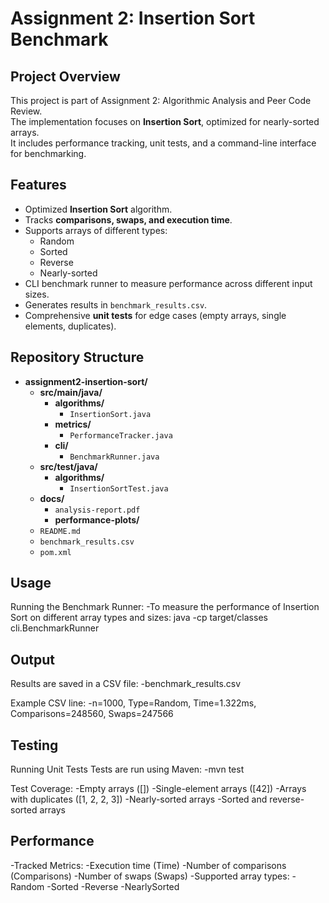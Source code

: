 # Assignment 2: Insertion Sort Benchmark

## Project Overview
This project is part of Assignment 2: Algorithmic Analysis and Peer Code Review.  
The implementation focuses on **Insertion Sort**, optimized for nearly-sorted arrays.  
It includes performance tracking, unit tests, and a command-line interface for benchmarking.

## Features
- Optimized **Insertion Sort** algorithm.
- Tracks **comparisons, swaps, and execution time**.
- Supports arrays of different types:
  - Random
  - Sorted
  - Reverse
  - Nearly-sorted
- CLI benchmark runner to measure performance across different input sizes.
- Generates results in `benchmark_results.csv`.
- Comprehensive **unit tests** for edge cases (empty arrays, single elements, duplicates).

## Repository Structure

- **assignment2-insertion-sort/**
  - **src/main/java/**
    - **algorithms/**  
      - `InsertionSort.java`
    - **metrics/**  
      - `PerformanceTracker.java`
    - **cli/**  
      - `BenchmarkRunner.java`
  - **src/test/java/**
    - **algorithms/**  
      - `InsertionSortTest.java`
  - **docs/**
    - `analysis-report.pdf`
    - **performance-plots/**
  - `README.md`
  - `benchmark_results.csv`
  - `pom.xml`
 
## Usage
Running the Benchmark Runner:
-To measure the performance of Insertion Sort on different array types and sizes:
java -cp target/classes cli.BenchmarkRunner

## Output
Results are saved in a CSV file:
-benchmark_results.csv

Example CSV line:
-n=1000, Type=Random, Time=1.322ms, Comparisons=248560, Swaps=247566

## Testing
Running Unit Tests
Tests are run using Maven:
-mvn test

Test Coverage:
-Empty arrays ([])
-Single-element arrays ([42])
-Arrays with duplicates ([1, 2, 2, 3])
-Nearly-sorted arrays
-Sorted and reverse-sorted arrays


## Performance
-Tracked Metrics:
   -Execution time (Time)
   -Number of comparisons (Comparisons)
   -Number of swaps (Swaps)
-Supported array types:
   -Random
   -Sorted
   -Reverse
   -NearlySorted



